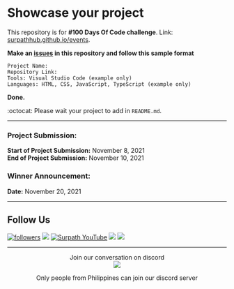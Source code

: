 # Showcase your project
This repository is for **#100 Days Of Code challenge**. Link: [surpathhub.github.io/events](https://surpathhub.github.io/events/).

**Make an [issues](https://github.com/SurPathHub/showcase-your-project/issues) in this repository and follow this sample format**
```
Project Name:
Repository Link: 
Tools: Visual Studio Code (example only)
Languages: HTML, CSS, JavaScript, TypeScript (example only)
```

**Done.**


:octocat: Please wait your project to add in `README.md`.

<hr />

### Project Submission:
**Start of Project Submission:** November 8, 2021<br />
**End of Project Submission:** November 10, 2021

### Winner Announcement:
**Date:** November 20, 2021

--- 

## Follow Us
<a href="https://twitter.com/SurPathHub"><img alt="followers" title="Follow me on Twitter" src="https://img.shields.io/badge/Twitter-1DA1F2?style=for-the-badge&logo=twitter&logoColor=white"/></a>
<a href="https://www.linkedin.com/company/surpathhub/"><img src="https://img.shields.io/badge/linkedin-%230077B5.svg?&style=for-the-badge&logo=linkedin&logoColor=white"></a>
<a href="https://www.youtube.com/channel/UCjA75ni_WO_AoyWsLxnnwjA"><img alt="Surpath YouTube" src="https://img.shields.io/badge/YouTube-FF0000?style=for-the-badge&logo=youtube&logoColor=white"></a>
<a href="https://web.facebook.com/SurPathHub"><img src="https://img.shields.io/badge/Facebook-1877F2?style=for-the-badge&logo=facebook&logoColor=white"></a>
<a href="https://www.instagram.com/SurPathHub/"><img src="https://img.shields.io/badge/Instagram-E4405F?style=for-the-badge&logo=instagram&logoColor=white"></a>         
<hr/>

 <p align="center">
Join our conversation on discord 
<br />
 
<a href="https://discord.com/invite/RATJsSGM9d">
   <img src="https://img.shields.io/discord/790101969413865472?logo=discord&style=for-the-badge" target="blank" />
</a>
</p>

<p align="center">Only people from Philippines can join our discord server</p>
